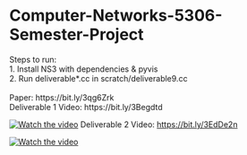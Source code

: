 <h1>Computer-Networks-5306-Semester-Project</h1>
Steps to run:<br>
1. Install NS3 with dependencies & pyvis<br>
2. Run deliverable*.cc in scratch/deliverable9.cc<br><br>
Paper: https://bit.ly/3qg6Zrk<br>
Deliverable 1 Video: https://bit.ly/3Begdtd

[![Watch the video](https://i.imgur.com/yrnnPMw.png)](https://bit.ly/3Begdtd)
Deliverable 2 Video: https://bit.ly/3EdDe2n

[![Watch the video](https://i.imgur.com/LRCHqSH.png)](https://bit.ly/3EdDe2n)<br><br>
